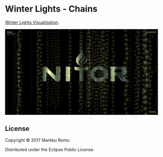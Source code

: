 # Winter Lights - Chains

[Winter Lights Visualization](http://macroz.github.io/chains/).

![Winter Lights](chains.png?raw=true)

## License

Copyright © 2017 Markku Rontu

Distributed under the Eclipse Public License.
